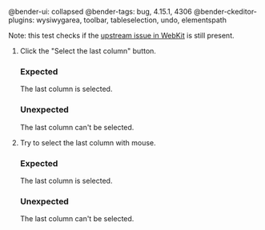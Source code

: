 @bender-ui: collapsed
@bender-tags: bug, 4.15.1, 4306
@bender-ckeditor-plugins: wysiwygarea, toolbar, tableselection, undo, elementspath

Note: this test checks if the [upstream issue in WebKit](https://bugs.webkit.org/show_bug.cgi?id=217221) is still present.

1. Click the "Select the last column" button.

	### Expected

	The last column is selected.

	### Unexpected

	The last column can't be selected.

2. Try to select the last column with mouse.

	### Expected

	The last column is selected.

	### Unexpected

	The last column can't be selected.
